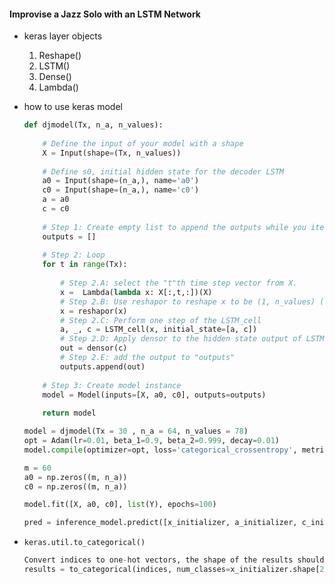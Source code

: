 #### Improvise a Jazz Solo with an LSTM Network

* keras layer objects

  1. Reshape()
  2. LSTM()
  3. Dense()
  4. Lambda()

* how to use keras model

  ```python
  def djmodel(Tx, n_a, n_values):
      
      # Define the input of your model with a shape 
      X = Input(shape=(Tx, n_values))
      
      # Define s0, initial hidden state for the decoder LSTM
      a0 = Input(shape=(n_a,), name='a0')
      c0 = Input(shape=(n_a,), name='c0')
      a = a0
      c = c0
       
      # Step 1: Create empty list to append the outputs while you iterate (≈1 line)
      outputs = []
      
      # Step 2: Loop
      for t in range(Tx):
          
          # Step 2.A: select the "t"th time step vector from X. 
          x =  Lambda(lambda x: X[:,t,:])(X)
          # Step 2.B: Use reshapor to reshape x to be (1, n_values) (≈1 line)
          x = reshapor(x)
          # Step 2.C: Perform one step of the LSTM_cell
          a, _, c = LSTM_cell(x, initial_state=[a, c])
          # Step 2.D: Apply densor to the hidden state output of LSTM_Cell
          out = densor(c)
          # Step 2.E: add the output to "outputs"
          outputs.append(out)
          
      # Step 3: Create model instance
      model = Model(inputs=[X, a0, c0], outputs=outputs)
      
      return model
  ```

  ```python
  model = djmodel(Tx = 30 , n_a = 64, n_values = 78)
  opt = Adam(lr=0.01, beta_1=0.9, beta_2=0.999, decay=0.01)
  model.compile(optimizer=opt, loss='categorical_crossentropy', metrics=['accuracy'])
  ```

  ```python
  m = 60
  a0 = np.zeros((m, n_a))
  c0 = np.zeros((m, n_a))
  ```

  ```py
  model.fit([X, a0, c0], list(Y), epochs=100)
  ```

  ```python
  pred = inference_model.predict([x_initializer, a_initializer, c_initializer])
  ```

* `keras.util.to_categorical()`

  ```python
  Convert indices to one-hot vectors, the shape of the results should be (1, )
  results = to_categorical(indices, num_classes=x_initializer.shape[2])
  ```

  